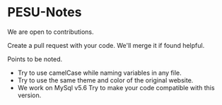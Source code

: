 # PESU-Notes

We are open to contributions.

Create a pull request with your code. We'll merge it if found helpful.

Points to be noted.
- Try to use camelCase while naming variables in any file.
- Try to use the same theme and color of the original website.
- We work on MySql v5.6 Try to make your code compatible with this version.

